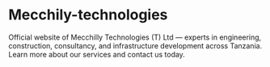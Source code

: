 # Mecchily-technologies
Official website of Mecchilly Technologies (T) Ltd — experts in engineering, construction, consultancy, and infrastructure development across Tanzania. Learn more about our services and contact us today.
